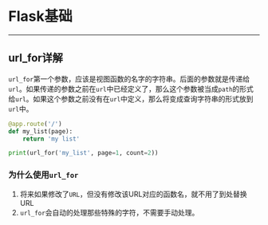 # Flask基础

---



## url_for详解

`url_for`第一个参数，应该是视图函数的名字的字符串。后面的参数就是传递给`url`。如果传递的参数之前在`url`中已经定义了，那么这个参数被当成`path`的形式给`url`。如果这个参数之前没有在`url`中定义，那么将变成查询字符串的形式放到`url`中。

```python
@app.route('/')
def my_list(page):
    return 'my list'

print(url_for('my_list', page=1, count=2))
```

### 为什么使用`url_for`

1. 将来如果修改了`URL`，但没有修改该URL对应的函数名，就不用了到处替换URL
2. `url_for`会自动的处理那些特殊的字符，不需要手动处理。